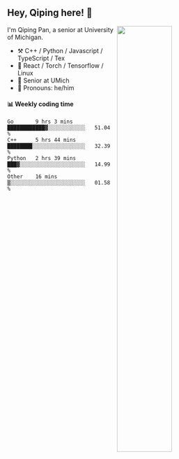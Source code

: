 

## Hey, Qiping here! :wave:

[<img align="right" width="50%" src="https://github-readme-stats.vercel.app/api?username=ppppqp&theme=dark&show_icons=true">](https://metrics.lecoq.io/ppppqp?template=classic)


I'm Qiping Pan, a senior at University of Michigan.

-   :hammer_and_pick: C++ / Python / Javascript / TypeScript / Tex
-   :pencil: React / Torch / Tensorflow / Linux 
-   :seedling: Senior at UMich
-   :man: Pronouns: he/him



#### :bar_chart: Weekly coding time

<!--START_SECTION:waka-->
```text
Go       9 hrs 3 mins    ████████████▓░░░░░░░░░░░░   51.04 % 
C++      5 hrs 44 mins   ████████░░░░░░░░░░░░░░░░░   32.39 % 
Python   2 hrs 39 mins   ███▓░░░░░░░░░░░░░░░░░░░░░   14.99 % 
Other    16 mins         ▒░░░░░░░░░░░░░░░░░░░░░░░░   01.58 % 
```
<!--END_SECTION:waka-->
